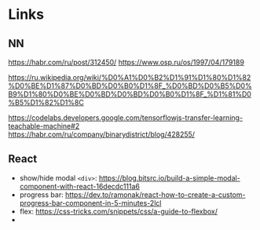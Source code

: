 # Links

## NN

https://habr.com/ru/post/312450/
https://www.osp.ru/os/1997/04/179189

https://ru.wikipedia.org/wiki/%D0%A1%D0%B2%D1%91%D1%80%D1%82%D0%BE%D1%87%D0%BD%D0%B0%D1%8F_%D0%BD%D0%B5%D0%B9%D1%80%D0%BE%D0%BD%D0%BD%D0%B0%D1%8F_%D1%81%D0%B5%D1%82%D1%8C

https://codelabs.developers.google.com/tensorflowjs-transfer-learning-teachable-machine#2
https://habr.com/ru/company/binarydistrict/blog/428255/

## React

- show/hide modal `<div>`: https://blog.bitsrc.io/build-a-simple-modal-component-with-react-16decdc111a6
- progress bar: https://dev.to/ramonak/react-how-to-create-a-custom-progress-bar-component-in-5-minutes-2lcl
- flex: https://css-tricks.com/snippets/css/a-guide-to-flexbox/
-
